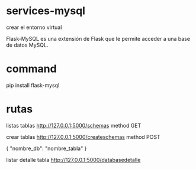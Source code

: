 # services-mysql
crear el entorno virtual

Flask-MySQL es una extensión de Flask que le permite acceder a una base de datos MySQL.
# command
pip install flask-mysql

# rutas
listas tablas
http://127.0.0.1:5000/schemas       method GET

crear tablas
http://127.0.0.1:5000/createschemas method POST

{
	"nombre_db": "nombre_tabla"
}

listar detalle tabla
http://127.0.0.1:5000/databasedetalle
